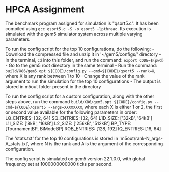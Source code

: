 # HPCA Assignment

The benchmark program assigned for simulation is "qsort5.c". It has been compiled using `gcc qsort5.c -S -o qsort5 -lpthread`. Its execution is simulated with the gem5 simulator system across multiple varying parameters. 

To run the config script for the top 10 configurations, do the following:
    - Download the compressed file and unzip it in '~/gem5/configs/' directory
    - In the terminal, `cd` into this folder, and run the command: `export CODE=$(pwd)`
    - Go to the gem5 root directory in the same terminal
    - Run the command: `build/X86/gem5.opt ${CODE}/config.py --cmd=${CODE}/qsort5 --rank=X`, where X is any rank between 1 to 10
    - Change the value of the rank argument to run the simulation for the top 10 configurations
    - The output is stored in m5out folder present in the directory

To run the config script for a custom configuration, along with the other steps above, run the command `build/X86/gem5.opt ${CODE}/config.py --cmd=${CODE}/qsort5 --args=XXXXXXXX`, where each X is either 1 or 2, the first or second value available for the following parameters in order:
LQ_ENTRIES: [32, 64]
SQ_ENTRIES: [32, 64]
L1D_SIZE: ['32kB', '64kB']
L1I_SIZE: ['8kB', '16kB']
L2_SIZE: ['256kB', '512kB']
BP_TYPE: [TournamentBP, BiModeBP]
ROB_ENTRIES: [128, 192]
IQ_ENTRIES: [16, 64]

The 'stats.txt' for the top 10 configurations is stored in 'm5out/rank-N_args-A_stats.txt', where N is the rank and A is the argument of the corresponding configuration.

The config script is simulated on gem5 version 22.1.0.0, with global frequency set at 1000000000000 ticks per second.
